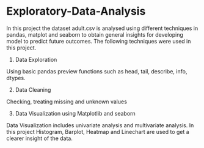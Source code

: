 # Exploratory-Data-Analysis 
In this project the dataset adult.csv is analysed using different techniques in pandas, matplot and seaborn to obtain general insights for developing model to predict future outcomes.
The following techniques were used in this project.

1. Data Exploration 

Using basic pandas preview functions such as head, tail, describe, info, dtypes.

2. Data Cleaning 

Checking, treating missing and unknown values 

3. Data Visualization using Matplotlib and seaborn 

 Data Visualization includes univariate analysis and multivariate analysis. In this project Histogram, Barplot, Heatmap and Linechart are used to get a clearer       insight of the data.
